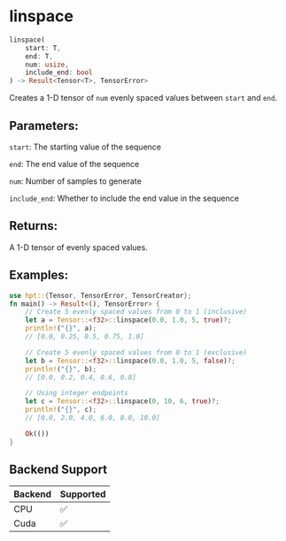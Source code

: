 # linspace
```rust
linspace(
    start: T,
    end: T,
    num: usize,
    include_end: bool
) -> Result<Tensor<T>, TensorError>
```
Creates a 1-D tensor of `num` evenly spaced values between `start` and `end`.

## Parameters:
`start`: The starting value of the sequence

`end`: The end value of the sequence

`num`: Number of samples to generate

`include_end`: Whether to include the end value in the sequence

## Returns:
A 1-D tensor of evenly spaced values.

## Examples:
```rust
use hpt::{Tensor, TensorError, TensorCreator};
fn main() -> Result<(), TensorError> {
    // Create 5 evenly spaced values from 0 to 1 (inclusive)
    let a = Tensor::<f32>::linspace(0.0, 1.0, 5, true)?;
    println!("{}", a);
    // [0.0, 0.25, 0.5, 0.75, 1.0]

    // Create 5 evenly spaced values from 0 to 1 (exclusive)
    let b = Tensor::<f32>::linspace(0.0, 1.0, 5, false)?;
    println!("{}", b);
    // [0.0, 0.2, 0.4, 0.6, 0.8]

    // Using integer endpoints
    let c = Tensor::<f32>::linspace(0, 10, 6, true)?;
    println!("{}", c);
    // [0.0, 2.0, 4.0, 6.0, 8.0, 10.0]

    Ok(())
}
```
## Backend Support
| Backend | Supported |
|---------|-----------|
| CPU     | ✅         |
| Cuda    | ✅        |